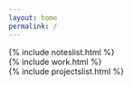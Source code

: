 ```yaml
---
layout: home
permalink: /
---
```


<div class="home-page-content">
  {% include noteslist.html %}
  <br>
  {% include work.html %}
	<br>
	{% include projectslist.html %}
</div>
